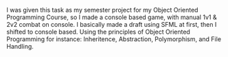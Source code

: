 I was given this task as my semester project for my Object Oriented Programming Course, so I made a console based game, with manual 1v1 & 2v2 combat on console. I basically made a draft using SFML at first, then I shifted to console based. Using the principles of Object Oriented Programming for instance: Inheritence, Abstraction, Polymorphism, and File Handling. 
